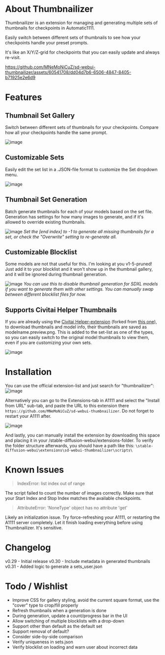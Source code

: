 # About Thumbnailizer

Thumbnailizer is an extension for managing and generating multiple sets of thumbnails for checkpoints in Automatic1111.

Easily switch between different sets of thumbnails to see how your checkpoints handle your preset prompts.

It's like an X/Y/Z-grid for checkpoints that you can easily update and always re-visit.

https://github.com/MNeMoNiCuZ/sd-webui-thumbnailizer/assets/60541708/dd04d7b6-6506-4847-8405-b71925e2e6d9

# Features
## Thumbnail Set Gallery
Switch between different sets of thumbnails for your checkpoints. Compare how all your checkpoints handle the same prompt.

![image](https://github.com/MNeMoNiCuZ/sd-webui-thumbnailizer/assets/60541708/20cf66b0-b2d1-4d8f-805c-268b25cc6df2)

## Customizable Sets
Easily edit the set list in a .JSON-file format to customize the Set dropdown menu.

![image](https://github.com/MNeMoNiCuZ/sd-webui-thumbnailizer/assets/60541708/58d3c44c-bef0-425a-80fb-860774070559)


## Thumbnail Set Generation
Batch generate thumbnails for each of your models based on the set file. Generation has settings for how many images to generate, and if it's allowed to override existing thumbnails.

![image](https://github.com/MNeMoNiCuZ/sd-webui-thumbnailizer/assets/60541708/40930bd2-6232-4e4e-803e-0b1f268731df)
_Set the [end index] to -1 to generate all missing thumbnails for a set, or check the "Overwrite" setting to re-generate all._

## Customizable Blocklist
Some models are not that useful for this. I'm looking at you v1-5-pruned! Just add it to your blocklist and it won't show up in the thumbnail gallery, and it will be ignored during thumbnail generation.

![image](https://github.com/MNeMoNiCuZ/sd-webui-thumbnailizer/assets/60541708/13f5708a-d59f-4191-bd76-3cd61807bdef)
_You can use this to disable thumbnail generation for SDXL models if you want to generate them with other settings. You can manually swap between different blocklist files for now._

## Supports Civitai Helper Thumbnails
If you are already using the [Civitai Helper-extension](https://github.com/zixaphir/Stable-Diffusion-Webui-Civitai-Helper/) (forked from [this one](https://github.com/butaixianran/Stable-Diffusion-Webui-Civitai-Helper)), to download thumbnails and model info, their thumbnails are saved as modelname.preview.png. This is added to the set-list as one of the types, so you can easily switch to the original model thumbnails to view them, even if you are customizing your own sets.

![image](https://github.com/MNeMoNiCuZ/sd-webui-thumbnailizer/assets/60541708/5732cc16-972f-4259-b875-d47da4f190c5)


# Installation
You can use the official extension-list and just search for "thumbnailizer":
![image](https://github.com/MNeMoNiCuZ/sd-webui-thumbnailizer/assets/60541708/7266414e-199a-4276-bea4-880a6ed29ac1)

Alternatively you can go to the Extensions-tab in A1111 and select the "Install from URL" sub-tab, and paste the URL to this extension there `https://github.com/MNeMoNiCuZ/sd-webui-thumbnailizer`. Do not forget to restart your A1111 after.

![image](https://github.com/MNeMoNiCuZ/sd-webui-thumbnailizer/assets/60541708/d7c188ef-40c7-415e-a984-191cf52f0c51)

And lastly, you can manually install the extension by downloading this space and placing it in your /stable-diffusion-webui/extensions-folder. To verify the folder structure afterwards, you should have a path like this: `\stable-diffusion-webui\extensions\sd-webui-thumbnailizer\scripts\`

# Known Issues
>IndexError: list index out of range

The script failed to count the number of images correctly. Make sure that your Start Index and Stop Index matches the available checkpoints.

>AttributeError: 'NoneType' object has no attribute 'get'

Likely an initialization issue. Try force-refreshing your A1111, or restarting the A1111 server completely. Let it finish loading everything before using Thumbnailizer. It's sensitive.


# Changelog
v0.29 - Initial release
v0.30 - Include metadata in generated thumbnails
v0.31 - Added logic to generate a sets_user.json

# Todo / Wishlist
* Improve CSS for gallery styling, avoid the current square format, use the "cover" type to crop/fill properly
* Refresh thumbnails when a generation is done
* During generation, update a count/progress bar in the UI
* Allow switching of multiple blocklists with a drop-down
* Support other than default as the default set
* Support removal of default?
* Consider side-by-side comparison
* Verify uniqueness in sets.json
* Verify blocklist on loading and warn user about incorrect data
